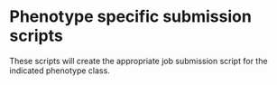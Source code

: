 # Phenotype specific submission scripts

These scripts will create the appropriate job submission script for the indicated phenotype class.

